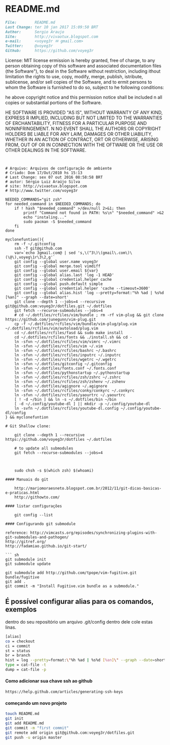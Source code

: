 # README.md

``` markdown
File:		 README.md
Last Change: ter 10 jan 2017 15:09:50 BRT
Author:		 Sergio Araujo
Site:		 http://vivaotux.blogspot.com
e-mail:      <voyeg3r ✉ gmail.com>
Twitter:	 @voyeg3r
Github:      https://github.com/voyeg3r
```

License: MIT license
ermission is hereby granted, free of charge, to any person obtaining copy of
this software and associated documentation files (the Software"), to deal in
the Software without restriction, including ithout limitation the rights to
use, copy, modify, merge, publish, istribute, sublicense, and/or sell copies of
the Software, and to ermit persons to whom the Software is furnished to do so,
subject to he following conditions:

he above copyright notice and this permission notice shall be included n all
copies or substantial portions of the Software.

HE SOFTWARE IS PROVIDED "AS IS", WITHOUT WARRANTY OF ANY KIND, EXPRESS R
IMPLIED, INCLUDING BUT NOT LIMITED TO THE WARRANTIES OF ERCHANTABILITY, FITNESS
FOR A PARTICULAR PURPOSE AND NONINFRINGEMENT.  N NO EVENT SHALL THE AUTHORS OR
COPYRIGHT HOLDERS BE LIABLE FOR ANY LAIM, DAMAGES OR OTHER LIABILITY, WHETHER
IN AN ACTION OF CONTRACT, ORT OR OTHERWISE, ARISING FROM, OUT OF OR IN
CONNECTION WITH THE OFTWARE OR THE USE OR OTHER DEALINGS IN THE SOFTWARE.
```


# Arquivo: Arquivos de configuração de ambiente
# Criado: Dom 17/Out/2010 hs 15:13
# Last Change: sex 07 out 2016 08:58:58 BRT
# autor: Sérgio Luiz Araújo Silva
# site: http://vivaotux.blogspot.com
# http://www.twitter.com/voyeg3r

NEEDED_COMMANDS="git zsh"
for needed_command in $NEEDED_COMMANDS; do
    if ! hash "$needed_command" >/dev/null 2>&1; then
        printf "Command not found in PATH: %s\n" "$needed_command" >&2
        echo "instaling..."
        sudo pacman -S $needed_command
    fi
done

myclonefuntion(){
    rm -f ~/.gitconfig
    ssh -T git@github.com
    var=`echo 3gmail.com@ | sed 's,\(^3\)\(gmail\.com\)\(\@\),voyeg\1r\3\2,g'`
    git config --global user.name voyeg3r
    git config --global merge.tool vimdiff
    git config --global user.email ${var}
    git config --global alias.last 'log -1 HEAD'
    git config --global credential.helper cache
    git config --global push.default simple
    git config --global credential.helper 'cache --timeout=3600'
    git config --global alias.hist 'log --pretty=format:"%h %ad | %s%d [%an]" --graph --date=short'
    git clone --depth 1 --jobs=4 --recursive  git@github.com:voyeg3r/dotfiles.git ~/.dotfiles
    git fetch --recurse-submodules --jobs=4
    # cd ~/.dotfiles/rcfiles/vim/bundle ; rm -rf vim-plug && git clone https://github.com/junegunn/vim-plug.git
    cp -f ~/.dotfiles/rcfiles/vim/bundle/vim-plug/plug.vim ~/.dotfiles/rcfiles/vim/autoload/plug.vim
    cd ~/.dotfiles/rcfiles/fasd && sudo make install
    cd ~/.dotfiles/rcfiles/fonts && ./install.sh && cd -
    ln -sfvn ~/.dotfiles/rcfiles/vim/vimrc ~/.vimrc
    ln -sfvn ~/.dotfiles/rcfiles/vim ~/.vim
    ln -sfvn ~/.dotfiles/rcfiles/bashrc ~/.bashrc
    ln -sfvn ~/.dotfiles/rcfiles/inputrc ~/.inputrc
    ln -sfvn ~/.dotfiles/rcfiles/wgetrc ~/.wgetrc
    ln -sfvn ~/.dotfiles/gitconfig ~/.gitconfig
    ln -sfvn ~/.dotfiles/fonts.conf ~/.fonts.conf
    ln -sfvn ~/.dotfiles/pythonstartup ~/.pythonstartup
    ln -sfvn ~/.dotfiles/rcfiles/zsh/zshrc ~/.zshrc
    ln -sfvn ~/.dotfiles/rcfiles/zsh/zshenv ~/.zshenv
    ln -sfvn ~/.dotfiles/agignore ~/.agignore
    ln -sfvn ~/.dotfiles/rcfiles/conky/conkyrc ~/.conkyrc
    ln -sfvn ~/.dotfiles/rcfiles/yaourtrc ~/.yaourtrc
    [ ! -d ~/bin ] && ln -s ~/.dotfiles/bin ~/bin
    [ -d ~/.config/youtube-dl ] || mkdir -p ~/.config/youtube-dl
    ln -svfn ~/.dotfiles/rcfiles/youtube-dl.config ~/.config/youtube-dl/config
} && myclonefuntion

# Git Shallow clone:

    git clone --depth 1 --recursive https://github.com/voyeg3r/dotfiles ~/.dotfiles

    # to update all submodules
    git fetch --recurse-submodules --jobs=4



    sudo chsh -s $(which zsh) $(whoami)

#### Manuais do git

	http://mariomoraesneto.blogspot.com.br/2012/11/git-dicas-basicas-e-praticas.html
	http://githowto.com/

#### listar configurações

	git config --list

#### Configurando git submodule

reference: http://vimcasts.org/episodes/synchronizing-plugins-with-git-submodules-and-pathogen/
http://gitref.org/
http://fadamiao.github.io/git-start/

``` sh
git submodule init
git submodule update

git submodule add http://github.com/tpope/vim-fugitive.git bundle/fugitive
git add .
git commit -m "Install Fugitive.vim bundle as a submodule."
```

## É possível configurar alias para os comandos, exemplos


dentro do seu repositório um arquivo .git/config
dentro dele cole estas linas.

```bash
[alias]
co = checkout
ci = commit
st = status
br = branch
hist = log --pretty=format:\"%h %ad | %s%d [%an]\" --graph --date=short
type = cat-file -t
dump = cat-file -p
```

#### Como adicionar sua chave ssh ao github


	https://help.github.com/articles/generating-ssh-keys

####  começando um novo projeto

```sh
touch README.md
git init
git add README.md
git commit -m "first commit"
git remote add origin git@github.com:voyeg3r/dotfiles.git
git push -u origin master
```
